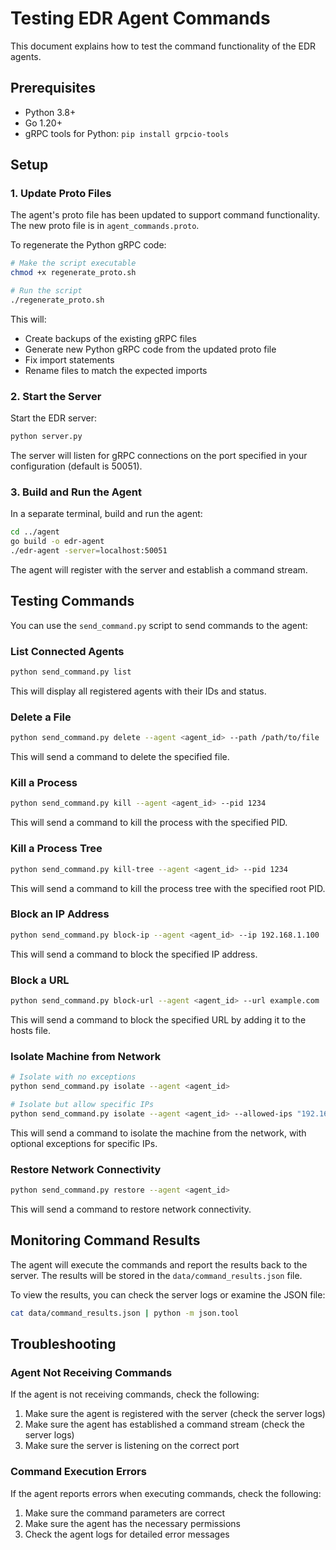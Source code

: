 # Testing EDR Agent Commands

This document explains how to test the command functionality of the EDR agents.

## Prerequisites

- Python 3.8+
- Go 1.20+
- gRPC tools for Python: `pip install grpcio-tools`

## Setup

### 1. Update Proto Files

The agent's proto file has been updated to support command functionality. The new proto file is in `agent_commands.proto`.

To regenerate the Python gRPC code:

```bash
# Make the script executable
chmod +x regenerate_proto.sh

# Run the script
./regenerate_proto.sh
```

This will:
- Create backups of the existing gRPC files
- Generate new Python gRPC code from the updated proto file
- Fix import statements
- Rename files to match the expected imports

### 2. Start the Server

Start the EDR server:

```bash
python server.py
```

The server will listen for gRPC connections on the port specified in your configuration (default is 50051).

### 3. Build and Run the Agent

In a separate terminal, build and run the agent:

```bash
cd ../agent
go build -o edr-agent
./edr-agent -server=localhost:50051
```

The agent will register with the server and establish a command stream.

## Testing Commands

You can use the `send_command.py` script to send commands to the agent:

### List Connected Agents

```bash
python send_command.py list
```

This will display all registered agents with their IDs and status.

### Delete a File

```bash
python send_command.py delete --agent <agent_id> --path /path/to/file
```

This will send a command to delete the specified file.

### Kill a Process

```bash
python send_command.py kill --agent <agent_id> --pid 1234
```

This will send a command to kill the process with the specified PID.

### Kill a Process Tree

```bash
python send_command.py kill-tree --agent <agent_id> --pid 1234
```

This will send a command to kill the process tree with the specified root PID.

### Block an IP Address

```bash
python send_command.py block-ip --agent <agent_id> --ip 192.168.1.100
```

This will send a command to block the specified IP address.

### Block a URL

```bash
python send_command.py block-url --agent <agent_id> --url example.com
```

This will send a command to block the specified URL by adding it to the hosts file.

### Isolate Machine from Network

```bash
# Isolate with no exceptions
python send_command.py isolate --agent <agent_id>

# Isolate but allow specific IPs
python send_command.py isolate --agent <agent_id> --allowed-ips "192.168.1.1,8.8.8.8"
```

This will send a command to isolate the machine from the network, with optional exceptions for specific IPs.

### Restore Network Connectivity

```bash
python send_command.py restore --agent <agent_id>
```

This will send a command to restore network connectivity.

## Monitoring Command Results

The agent will execute the commands and report the results back to the server. The results will be stored in the `data/command_results.json` file.

To view the results, you can check the server logs or examine the JSON file:

```bash
cat data/command_results.json | python -m json.tool
```

## Troubleshooting

### Agent Not Receiving Commands

If the agent is not receiving commands, check the following:

1. Make sure the agent is registered with the server (check the server logs)
2. Make sure the agent has established a command stream (check the server logs)
3. Make sure the server is listening on the correct port

### Command Execution Errors

If the agent reports errors when executing commands, check the following:

1. Make sure the command parameters are correct
2. Make sure the agent has the necessary permissions
3. Check the agent logs for detailed error messages 